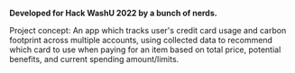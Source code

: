 **Developed for Hack WashU 2022 by a bunch of nerds.**

Project concept: An app which tracks user's credit card usage and carbon footprint across multiple accounts, using collected data to recommend which card to use when paying for an item based on total price, potential benefits, and current spending amount/limits.
